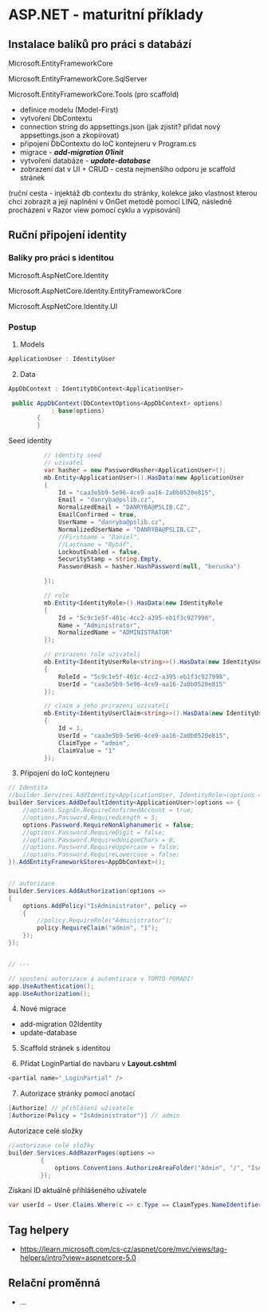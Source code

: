 # ASP.NET - maturitní příklady
## Instalace balíků pro práci s databází
Microsoft.EntityFrameworkCore

Microsoft.EntityFrameworkCore.SqlServer

Microsoft.EntityFrameworkCore.Tools (pro scaffold)

* definice modelu (Model-First)
* vytvoření DbContextu
* connection string do appsettings.json (jak zjistit? přidat nový appsettings.json a zkopírovat)
* připojení DbContextu do IoC kontejneru v Program.cs
* migrace - ***add-migration 01init***
* vytvoření databáze - ***update-database***
* zobrazení dat v UI + CRUD - cesta nejmenšího odporu je scaffold stránek      

(ruční cesta - injektáž db contextu do stránky, kolekce jako vlastnost kterou chci zobrazit a její naplnění v OnGet metodě pomocí LINQ, následně procházení v Razor view pomocí cyklu a vypisování)

## Ruční připojení identity
### Balíky pro práci s identitou
Microsoft.AspNetCore.Identity

Microsoft.AspNetCore.Identity.EntityFrameworkCore

Microsoft.AspNetCore.Identity.UI

### Postup

1) Models
```csharp
ApplicationUser : IdentityUser
```

2) Data
```csharp
AppDbContext : IdentityDbContext<ApplicationUser>

 public AppDbContext(DbContextOptions<AppDbContext> options)
            : base(options)
        {
        }
```

Seed identity
```csharp
          // identity seed
          // uzivatel
          var hasher = new PasswordHasher<ApplicationUser>();
          mb.Entity<ApplicationUser>().HasData(new ApplicationUser
          {
              Id = "caa3e5b9-5e96-4ce9-aa16-2a0b0520e815",
              Email = "danryba@pslib.cz",
              NormalizedEmail = "DANRYBA@PSLIB.CZ",
              EmailConfirmed = true,
              UserName = "danryba@pslib.cz",
              NormalizedUserName = "DANRYBA@PSLIB.CZ",
              //Firstname = "Daniel",
              //Lastname = "Rybář",
              LockoutEnabled = false,
              SecurityStamp = string.Empty,
              PasswordHash = hasher.HashPassword(null, "beruska")

          });

          // role
          mb.Entity<IdentityRole>().HasData(new IdentityRole
          {
              Id = "5c9c1e5f-401c-4cc2-a395-eb1f3c927998",
              Name = "Administrator",
              NormalizedName = "ADMINISTRATOR"
          });

          // prirazeni role uzivateli
          mb.Entity<IdentityUserRole<string>>().HasData(new IdentityUserRole<string>
          {
              RoleId = "5c9c1e5f-401c-4cc2-a395-eb1f3c927998",
              UserId = "caa3e5b9-5e96-4ce9-aa16-2a0b0520e815"
          });

          // claim a jeho prirazeni uzivateli
          mb.Entity<IdentityUserClaim<string>>().HasData(new IdentityUserClaim<string>
          {
              Id = 1,
              UserId = "caa3e5b9-5e96-4ce9-aa16-2a0b0520e815",
              ClaimType = "admin",
              ClaimValue = "1"
          });
```

3) Připojení do IoC kontejneru
```csharp
// Identita
//builder.Services.AddIdentity<ApplicationUser, IdentityRole>(options => {
builder.Services.AddDefaultIdentity<ApplicationUser>(options => {
    //options.SignIn.RequireConfirmedAccount = true;
    //options.Password.RequiredLength = 5;
    options.Password.RequireNonAlphanumeric = false;
    //options.Password.RequireDigit = false;
    //options.Password.RequiredUniqueChars = 0;
    //options.Password.RequireUppercase = false;
    //options.Password.RequireLowercase = false;
}).AddEntityFrameworkStores<AppDbContext>();


// autorizace
builder.Services.AddAuthorization(options =>
{
    options.AddPolicy("IsAdministrator", policy =>
    {
        //policy.RequireRole("Administrator");
        policy.RequireClaim("admin", "1");
    });
});


// ---

// spusteni autorizace a autentizace v TOMTO PORADI!
app.UseAuthentication();
app.UseAuthorization();
```

4) Nové migrace
- add-migration 02Identity
- update-database

5) Scaffold stránek s identitou

6) Přidat LoginPartial do navbaru v **Layout.cshtml**
```csharp
<partial name="_LoginPartial" />
```

7) Autorizace stránky pomocí anotací
```csharp
[Authorize] // přihlášení uživatele
[Authorize(Policy = "IsAdministrator")] // admin
```

Autorizace celé složky
```csharp
//autorizace celé složky
builder.Services.AddRazorPages(options =>
         {
             options.Conventions.AuthorizeAreaFolder("Admin", "/", "IsAdministrator"); // bez IsAdministrator vstup pouze pro prihlasene uzivatele
         });
```
Získaní ID aktuálně přihlášeného uživatele
```csharp
var userId = User.Claims.Where(c => c.Type == ClaimTypes.NameIdentifier).FirstOrDefault().Value;
```

## Tag helpery
* https://learn.microsoft.com/cs-cz/aspnet/core/mvc/views/tag-helpers/intro?view=aspnetcore-5.0

## Relační proměnná
* ...